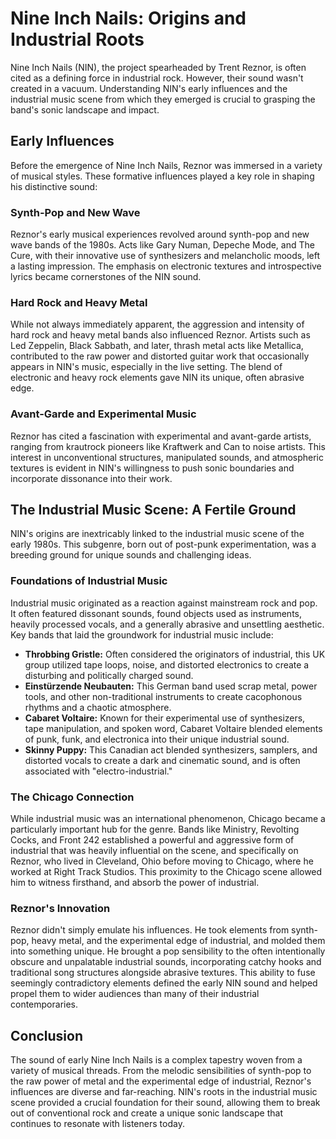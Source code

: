 # Nine Inch Nails: Origins and Industrial Roots

Nine Inch Nails (NIN), the project spearheaded by Trent Reznor, is often cited as a defining force in industrial rock. However, their sound wasn't created in a vacuum. Understanding NIN's early influences and the industrial music scene from which they emerged is crucial to grasping the band's sonic landscape and impact.

## Early Influences

Before the emergence of Nine Inch Nails, Reznor was immersed in a variety of musical styles. These formative influences played a key role in shaping his distinctive sound:

### Synth-Pop and New Wave
Reznor's early musical experiences revolved around synth-pop and new wave bands of the 1980s. Acts like Gary Numan, Depeche Mode, and The Cure, with their innovative use of synthesizers and melancholic moods, left a lasting impression. The emphasis on electronic textures and introspective lyrics became cornerstones of the NIN sound.

### Hard Rock and Heavy Metal
While not always immediately apparent, the aggression and intensity of hard rock and heavy metal bands also influenced Reznor. Artists such as Led Zeppelin, Black Sabbath, and later, thrash metal acts like Metallica, contributed to the raw power and distorted guitar work that occasionally appears in NIN's music, especially in the live setting. The blend of electronic and heavy rock elements gave NIN its unique, often abrasive edge.

### Avant-Garde and Experimental Music
Reznor has cited a fascination with experimental and avant-garde artists, ranging from krautrock pioneers like Kraftwerk and Can to noise artists. This interest in unconventional structures, manipulated sounds, and atmospheric textures is evident in NIN's willingness to push sonic boundaries and incorporate dissonance into their work.

## The Industrial Music Scene: A Fertile Ground

NIN's origins are inextricably linked to the industrial music scene of the early 1980s. This subgenre, born out of post-punk experimentation, was a breeding ground for unique sounds and challenging ideas.

### Foundations of Industrial Music
Industrial music originated as a reaction against mainstream rock and pop. It often featured dissonant sounds, found objects used as instruments, heavily processed vocals, and a generally abrasive and unsettling aesthetic. Key bands that laid the groundwork for industrial music include:

*   **Throbbing Gristle:** Often considered the originators of industrial, this UK group utilized tape loops, noise, and distorted electronics to create a disturbing and politically charged sound.
*   **Einstürzende Neubauten:**  This German band used scrap metal, power tools, and other non-traditional instruments to create cacophonous rhythms and a chaotic atmosphere.
*   **Cabaret Voltaire:**  Known for their experimental use of synthesizers, tape manipulation, and spoken word, Cabaret Voltaire blended elements of punk, funk, and electronica into their unique industrial sound.
*   **Skinny Puppy:** This Canadian act blended synthesizers, samplers, and distorted vocals to create a dark and cinematic sound, and is often associated with "electro-industrial."

### The Chicago Connection
While industrial music was an international phenomenon, Chicago became a particularly important hub for the genre. Bands like Ministry, Revolting Cocks, and Front 242 established a powerful and aggressive form of industrial that was heavily influential on the scene, and specifically on Reznor, who lived in Cleveland, Ohio before moving to Chicago, where he worked at Right Track Studios. This proximity to the Chicago scene allowed him to witness firsthand, and absorb the power of industrial.

### Reznor's Innovation
Reznor didn't simply emulate his influences. He took elements from synth-pop, heavy metal, and the experimental edge of industrial, and molded them into something unique.  He brought a pop sensibility to the often intentionally obscure and unpalatable industrial sounds, incorporating catchy hooks and traditional song structures alongside abrasive textures. This ability to fuse seemingly contradictory elements defined the early NIN sound and helped propel them to wider audiences than many of their industrial contemporaries. 

## Conclusion

The sound of early Nine Inch Nails is a complex tapestry woven from a variety of musical threads. From the melodic sensibilities of synth-pop to the raw power of metal and the experimental edge of industrial, Reznor's influences are diverse and far-reaching.  NIN's roots in the industrial music scene provided a crucial foundation for their sound, allowing them to break out of conventional rock and create a unique sonic landscape that continues to resonate with listeners today.
